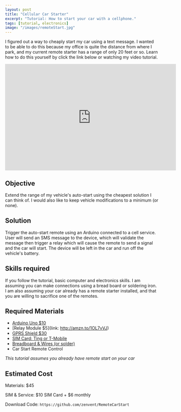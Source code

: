 ```yaml
---
layout: post
title: "Cellular Car Starter"
excerpt: "Tutorial: How to start your car with a cellphone."
tags: [tutorial, electronics]
image: "/images/remoteStart.jpg"
---
```


I figured out a way to cheaply start my car using a text message. I wanted to be able to do this because my office is quite the distance from where I park, and my current remote starter has a range of only 20 feet or so. Learn how to do this yourself by click the link below or watching my video tutorial.

<div class="videoWrapper">
    <iframe width="560" height="349" src="https://www.youtube.com/embed/Fv8nzEdNOZs?rel=0&amp;showinfo=0&autoplay=1&mute=1" frameborder="0" allow="autoplay; encrypted-media" allowfullscreen></iframe>
</div>

## Objective

Extend the range of my vehicle's auto-start using the cheapest solution I can think of. I would also like to keep vehicle modifications to a minimum (or none).

## Solution

Trigger the auto-start remote using an Arduino connected to a cell service. User will send an SMS message to the device, which will validate the message then trigger a relay which will cause the remote to send a signal and the car will start. The device will be left in the car and run off the vehicle's battery.

## Skills required

If you follow the tutorial, basic computer and electronics skills. I am assuming you can make connections using a bread board or soldering iron. I am also assuming your car already has a remote starter installed, and that you are willing to sacrifice one of the remotes.

## Required Materials

* [Arduino Uno $10](http://amzn.to/1RGPjgW)
* [Relay Module $5](link: http://amzn.to/1OL7vVJ)
* [GPRS Shield $30](http://amzn.to/1RGQb5j)
* [SIM Card: Ting or T-Mobile](https://ting.com/rates)
* [Breadboard & Wires (or solder)](http://amzn.to/1Nbx2C4)
* Car Start Remote Control

*This tutorial assumes you already have remote start on your car*

## Estimated Cost

Materials:  $45

SIM & Service:  $10 SIM Card + $6 monthly

Download Code: `https://github.com/zenvent/RemoteCarStart`

